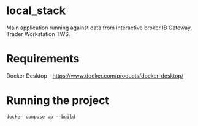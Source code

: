 # local_stack
Main application running against data from interactive broker IB Gateway, Trader Workstation TWS.

# Requirements
Docker Desktop - https://www.docker.com/products/docker-desktop/

# Running the project
```
docker compose up --build
```
